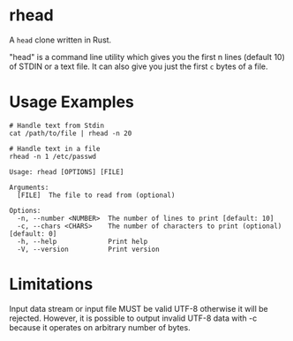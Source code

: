 # rhead

A `head` clone written in Rust.

"head" is a command line utility which gives you the first n lines (default 10) of STDIN or a text file. It can also give you just the first `c` bytes of a file.

# Usage Examples

```
# Handle text from Stdin
cat /path/to/file | rhead -n 20

# Handle text in a file
rhead -n 1 /etc/passwd
```

```
Usage: rhead [OPTIONS] [FILE]

Arguments:
  [FILE]  The file to read from (optional)

Options:
  -n, --number <NUMBER>  The number of lines to print [default: 10]
  -c, --chars <CHARS>    The number of characters to print (optional) [default: 0]
  -h, --help             Print help
  -V, --version          Print version
```

# Limitations

Input data stream or input file MUST be valid UTF-8 otherwise it will be rejected. However, it is possible to output invalid UTF-8 data with -c because it operates on arbitrary number of bytes.